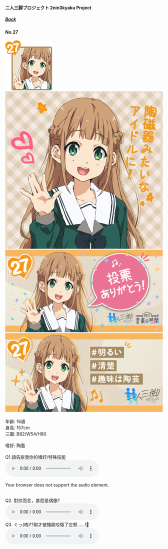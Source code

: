 #### 二人三脚プロジェクト 2nin3kyaku Project
##### [Back](2nin3kyaku_List.md)

#### No.27
<img src="../../../Img/Nanaon/2nin3kyaku/27/27_thumb.png"><br>
<img src="../../../Img/Nanaon/2nin3kyaku/27/27_main.png"><br>
<img src="../../../Img/Nanaon/2nin3kyaku/27/27_thanks.png"><br>
<img src="../../../Img/Nanaon/2nin3kyaku/27/27_desc.png"><br>
<br>
年齡: 16歳<br>
身高: 157cm<br>
三圍: B82/W54/H80<br>
<br>
嗜好: 陶藝<br>
<br>
Q1.請告訴我你的嗜好/特殊技能<br>
<audio controls="controls">
  <source type="audio/mp3" src="../../../Resources/2nin3kyaku/No27_voice_1.mp3"></source>
  <p>Your browser does not support the audio element.</p>
</audio><br>
Q2. 對你而言，甚麼是偶像? <br>
<audio controls="controls">
  <source type="audio/mp3" src="../../../Resources/2nin3kyaku/No27_voice_2.mp3"></source>
  <p>Your browser does not support the audio element.</p>
</audio><br>
Q3. ぐっ(嗚)!?剛才被殭屍咬傷了左臂……!🧟 <br>
<audio controls="controls">
  <source type="audio/mp3" src="../../../Resources/2nin3kyaku/No27_voice_3.mp3"></source>
  <p>Your browser does not support the audio element.</p>
</audio><br>
